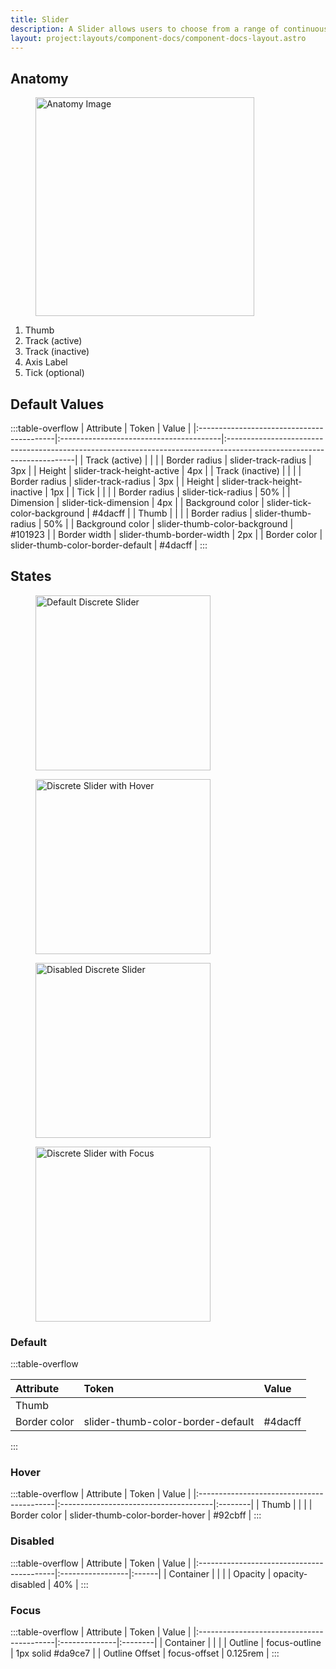 ```yaml
---
title: Slider
description: A Slider allows users to choose from a range of continuous and discrete values arranged from minimum to maximum.
layout: project:layouts/component-docs/component-docs-layout.astro
---
```


## Anatomy

<div class="spec-container -anatomy">
    <figure><img width="350px" src="/img/components/slider/slider-anatomy.png" alt="Anatomy Image"/></figure>
    <ol>
        <li>Thumb</li>
        <li>Track (active)</li>
        <li>Track (inactive)</li>
        <li>Axis Label</li>
        <li>Tick (optional)</li>
    </ol>
</div>

## Default Values

:::table-overflow
| Attribute                                 | Token                                   | Value                                                                                                                 |
|:------------------------------------------|:----------------------------------------|:----------------------------------------------------------------------------------------------------------------------|
| <span class="attr-title">Track (active)</span> |                                         |                                                                                                                       |
| Border radius                  | slider-track-radius                 | 3px                                                                                                                |
| Height               | slider-track-height-active                 | 4px                                                                                                                |
| <span class="attr-title">Track (inactive)</span> |                                         |                                                                                                                       |
| Border radius                  | slider-track-radius                 | 3px                                                                                                                |
| Height               | slider-track-height-inactive                 | 1px                                                                                                                |
| <span class="attr-title">Tick</span> |                                         |                                                                                                                       |
| Border radius               | slider-tick-radius                 | 50%                                                                                                                |
| Dimension               | slider-tick-dimension                 | 4px                                                                                                                |
| Background color               | slider-tick-color-background                 |  #4dacff                                                                                                                |
| <span class="attr-title">Thumb</span> |                                         |                                                                                                                       |
| Border radius                  | slider-thumb-radius                 | 50%                                                                                                                |
| Background color               | slider-thumb-color-background                 |  #101923                                                                                                                |
| Border width               | slider-thumb-border-width                 |  2px                                                                                                                |
| Border color               | slider-thumb-color-border-default                 |  #4dacff                                                                                                                |
:::

## States

<div class="spec-container -examples">
    <figure><img width="280" src="/img/components/slider/slider-discrete-default.png" alt="Default Discrete Slider"/></figure>
    <figure><img width="280" src="/img/components/slider/slider-discrete-hover.png" alt="Discrete Slider with Hover"/></figure>
    <figure><img width="280" src="/img/components/slider/slider-discrete-disabled.png" alt="Disabled Discrete Slider"/></figure>
    <figure><img width="280" src="/img/components/slider/slider-discrete-focus.png" alt="Discrete Slider with Focus"/></figure>
</div>

### Default

:::table-overflow

| Attribute                                 | Token                                   | Value   |
|:------------------------------------------|:----------------------------------------|:--------|
| <span class="attr-title">Thumb</span> |                                         |         |
| Border color                          | slider-thumb-color-border-default | #4dacff |

:::

### Hover

:::table-overflow
| Attribute                                 | Token                                 | Value   |
|:------------------------------------------|:--------------------------------------|:--------|
| <span class="attr-title">Thumb</span> |                                       |         |
| Border color                          | slider-thumb-color-border-hover | #92cbff |
:::

### Disabled

:::table-overflow
| Attribute                                 | Token            | Value |
|:------------------------------------------|:-----------------|:------|
| <span class="attr-title">Container</span> |                  |       |
| Opacity                                   | opacity-disabled | 40%   |
:::

### Focus

:::table-overflow
| Attribute                                 | Token         | Value   |
|:------------------------------------------|:--------------|:--------|
| <span class="attr-title">Container</span> |               |         |
| Outline                                   | focus-outline | 1px solid #da9ce7  |
| Outline Offset                            | focus-offset  | 0.125rem |
:::
